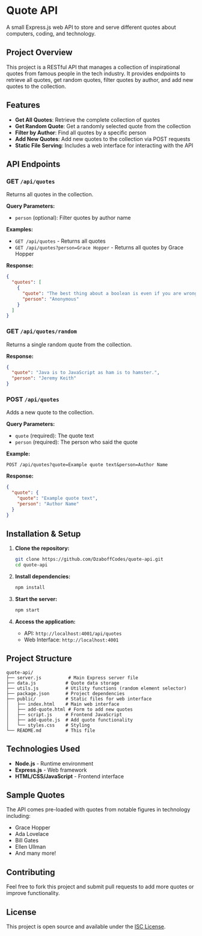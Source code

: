 # Quote API

A small Express.js web API to store and serve different quotes about computers, coding, and technology.

## Project Overview

This project is a RESTful API that manages a collection of inspirational quotes from famous people in the tech industry. It provides endpoints to retrieve all quotes, get random quotes, filter quotes by author, and add new quotes to the collection.

## Features

- **Get All Quotes**: Retrieve the complete collection of quotes
- **Get Random Quote**: Get a randomly selected quote from the collection
- **Filter by Author**: Find all quotes by a specific person
- **Add New Quotes**: Add new quotes to the collection via POST requests
- **Static File Serving**: Includes a web interface for interacting with the API

## API Endpoints

### GET `/api/quotes`
Returns all quotes in the collection.

**Query Parameters:**
- `person` (optional): Filter quotes by author name

**Examples:**
- `GET /api/quotes` - Returns all quotes
- `GET /api/quotes?person=Grace Hopper` - Returns all quotes by Grace Hopper

**Response:**
```json
{
  "quotes": [
    {
      "quote": "The best thing about a boolean is even if you are wrong, you are only off by a bit.",
      "person": "Anonymous"
    }
  ]
}
```

### GET `/api/quotes/random`
Returns a single random quote from the collection.

**Response:**
```json
{
  "quote": "Java is to JavaScript as ham is to hamster.",
  "person": "Jeremy Keith"
}
```

### POST `/api/quotes`
Adds a new quote to the collection.

**Query Parameters:**
- `quote` (required): The quote text
- `person` (required): The person who said the quote

**Example:**
```
POST /api/quotes?quote=Example quote text&person=Author Name
```

**Response:**
```json
{
  "quote": {
    "quote": "Example quote text",
    "person": "Author Name"
  }
}
```

## Installation & Setup

1. **Clone the repository:**
   ```bash
   git clone https://github.com/DzaboffCodes/quote-api.git
   cd quote-api
   ```

2. **Install dependencies:**
   ```bash
   npm install
   ```

3. **Start the server:**
   ```bash
   npm start
   ```

4. **Access the application:**
   - API: `http://localhost:4001/api/quotes`
   - Web Interface: `http://localhost:4001`

## Project Structure

```
quote-api/
├── server.js          # Main Express server file
├── data.js           # Quote data storage
├── utils.js          # Utility functions (random element selector)
├── package.json      # Project dependencies
├── public/           # Static files for web interface
│   ├── index.html    # Main web interface
│   ├── add-quote.html # Form to add new quotes
│   ├── script.js     # Frontend JavaScript
│   ├── add-quote.js  # Add quote functionality
│   └── styles.css    # Styling
└── README.md         # This file
```

## Technologies Used

- **Node.js** - Runtime environment
- **Express.js** - Web framework
- **HTML/CSS/JavaScript** - Frontend interface

## Sample Quotes

The API comes pre-loaded with quotes from notable figures in technology including:
- Grace Hopper
- Ada Lovelace
- Bill Gates
- Ellen Ullman
- And many more!

## Contributing

Feel free to fork this project and submit pull requests to add more quotes or improve functionality.

## License

This project is open source and available under the [ISC License](LICENSE).
